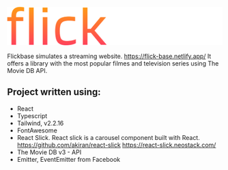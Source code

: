 ![flickbase logo](https://github.com/aobarbieri/flick-base/blob/master/src/assets/images/flickbase-logo.svg?raw=true)

Flickbase simulates a streaming website. https://flick-base.netlify.app/
It offers a library with the most popular filmes and television series using The Movie DB API.

## Project written using:
- React
- Typescript
- Tailwind, v2.2.16
- FontAwesome
- React Slick. 
  React slick is a carousel component built with React. 
  https://github.com/akiran/react-slick
  https://react-slick.neostack.com/
- The Movie DB v3 - API
- Emitter, EventEmitter from Facebook
